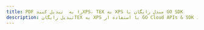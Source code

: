 ---title: PDF را به  تبدیل کنیدXPS، TEX به XPS مبدل رایگان یا GO SDKdescription: تبدیل رایگانTEX به XPS با استفاده از GO Cloud APIs & SDK همچنین اسناد PDF را در Cloud ایجاد، ویرایش و رندر کنید.---